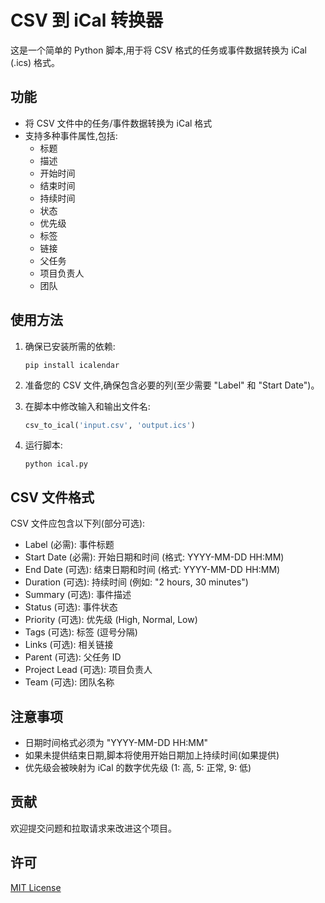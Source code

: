 # CSV 到 iCal 转换器

这是一个简单的 Python 脚本,用于将 CSV 格式的任务或事件数据转换为 iCal (.ics) 格式。

## 功能

- 将 CSV 文件中的任务/事件数据转换为 iCal 格式
- 支持多种事件属性,包括:
  - 标题
  - 描述
  - 开始时间
  - 结束时间
  - 持续时间
  - 状态
  - 优先级
  - 标签
  - 链接
  - 父任务
  - 项目负责人
  - 团队

## 使用方法

1. 确保已安装所需的依赖:
   ```
   pip install icalendar
   ```

2. 准备您的 CSV 文件,确保包含必要的列(至少需要 "Label" 和 "Start Date")。

3. 在脚本中修改输入和输出文件名:
   ```python
   csv_to_ical('input.csv', 'output.ics')
   ```

4. 运行脚本:
   ```
   python ical.py
   ```

## CSV 文件格式

CSV 文件应包含以下列(部分可选):

- Label (必需): 事件标题
- Start Date (必需): 开始日期和时间 (格式: YYYY-MM-DD HH:MM)
- End Date (可选): 结束日期和时间 (格式: YYYY-MM-DD HH:MM)
- Duration (可选): 持续时间 (例如: "2 hours, 30 minutes")
- Summary (可选): 事件描述
- Status (可选): 事件状态
- Priority (可选): 优先级 (High, Normal, Low)
- Tags (可选): 标签 (逗号分隔)
- Links (可选): 相关链接
- Parent (可选): 父任务 ID
- Project Lead (可选): 项目负责人
- Team (可选): 团队名称

## 注意事项

- 日期时间格式必须为 "YYYY-MM-DD HH:MM"
- 如果未提供结束日期,脚本将使用开始日期加上持续时间(如果提供)
- 优先级会被映射为 iCal 的数字优先级 (1: 高, 5: 正常, 9: 低)

## 贡献

欢迎提交问题和拉取请求来改进这个项目。

## 许可

[MIT License](LICENSE)
